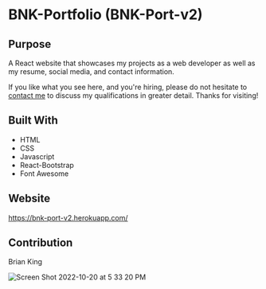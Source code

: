 # BNK-Portfolio (BNK-Port-v2)

## Purpose
A React website that showcases my projects as a web developer as well as my resume, social media, and contact information. 

If you like what you see here, and you're hiring, please do not hesitate to [contact me](https://bnk-port-v2.herokuapp.com/) to discuss my qualifications in greater detail. Thanks for visiting!

## Built With
* HTML
* CSS
* Javascript
* React-Bootstrap
* Font Awesome

## Website
https://bnk-port-v2.herokuapp.com/

## Contribution
Brian King

![Screen Shot 2022-10-20 at 5 33 20 PM](https://user-images.githubusercontent.com/104585768/197063065-ba4d1151-3494-4a3b-8223-6634abcdc619.png)

